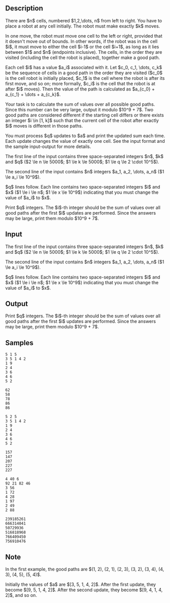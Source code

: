 ## Description

<div><p>There are $n$ cells, numbered $1,2,\dots, n$ from left to right. You have to place a robot at any cell initially. The robot must make <span class="tex-font-style-bf">exactly</span> $k$ moves.</p><p>In one move, the robot must move one cell to the left or right, provided that it doesn't move out of bounds. In other words, if the robot was in the cell $i$, it must move to either the cell $i-1$ or the cell $i+1$, as long as it lies between $1$ and $n$ (endpoints inclusive). The cells, in the order they are visited (including the cell the robot is placed), together make a <span class="tex-font-style-it">good path</span>.</p><p>Each cell $i$ has a value $a_i$ associated with it. Let $c_0, c_1, \dots, c_k$ be the sequence of cells in a <span class="tex-font-style-it">good path</span> in the order they are visited ($c_0$ is the cell robot is initially placed, $c_1$ is the cell where the robot is after its first move, and so on; more formally, $c_i$ is the cell that the robot is at after $i$ moves). Then the value of the path is calculated as $a_{c_0} + a_{c_1} + \dots + a_{c_k}$.</p><p>Your task is to calculate the sum of values over all possible <span class="tex-font-style-it">good paths</span>. Since this number can be very large, output it modulo $10^9 + 7$. Two <span class="tex-font-style-it">good paths</span> are considered different if the starting cell differs or there exists an integer $i \in [1, k]$ such that the current cell of the robot after exactly $i$ moves is different in those paths.</p><p>You must process $q$ updates to $a$ and print the updated sum each time. Each update changes the value of exactly one cell. See the input format and the sample input-output for more details.</p></div><div class="input-specification"><p>The first line of the input contains three space-separated integers $n$, $k$ and $q$ ($2 \le n \le 5000$; $1 \le k \le 5000$; $1 \le q \le 2 \cdot 10^5$).</p><p>The second line of the input contains $n$ integers $a_1, a_2, \dots, a_n$ ($1 \le a_i \le 10^9$).</p><p>$q$ lines follow. Each line contains two space-separated integers $i$ and $x$ ($1 \le i \le n$; $1 \le x \le 10^9$) indicating that you must change the value of $a_i$ to $x$.</p></div><div class="output-specification"><p>Print $q$ integers. The $i$-th integer should be the sum of values over all <span class="tex-font-style-it">good paths</span> after the first $i$ updates are performed. Since the answers may be large, print them modulo $10^9 + 7$.</p></div>

## Input

<p>The first line of the input contains three space-separated integers $n$, $k$ and $q$ ($2 \le n \le 5000$; $1 \le k \le 5000$; $1 \le q \le 2 \cdot 10^5$).</p><p>The second line of the input contains $n$ integers $a_1, a_2, \dots, a_n$ ($1 \le a_i \le 10^9$).</p><p>$q$ lines follow. Each line contains two space-separated integers $i$ and $x$ ($1 \le i \le n$; $1 \le x \le 10^9$) indicating that you must change the value of $a_i$ to $x$.</p>

## Output

<p>Print $q$ integers. The $i$-th integer should be the sum of values over all <span class="tex-font-style-it">good paths</span> after the first $i$ updates are performed. Since the answers may be large, print them modulo $10^9 + 7$.</p>

## Samples

```input1
5 1 5
3 5 1 4 2
1 9
2 4
3 6
4 6
5 2
```

```output1
62
58
78
86
86
```






```input2
5 2 5
3 5 1 4 2
1 9
2 4
3 6
4 6
5 2
```

```output2
157
147
207
227
227
```






```input3
4 40 6
92 21 82 46
3 56
1 72
4 28
1 97
2 49
2 88
```

```output3
239185261
666314041
50729936
516818968
766409450
756910476
```




## Note

<p>In the first example, the <span class="tex-font-style-it">good paths</span> are $(1, 2), (2, 1), (2, 3), (3, 2), (3, 4), (4, 3), (4, 5), (5, 4)$.</p><p>Initially the values of $a$ are $[3, 5, 1, 4, 2]$. After the first update, they become $[9, 5, 1, 4, 2]$. After the second update, they become $[9, 4, 1, 4, 2]$, and so on.</p>
